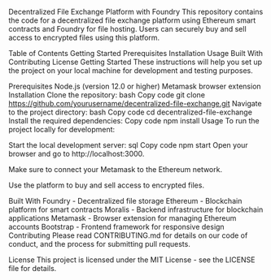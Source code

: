 Decentralized File Exchange Platform with Foundry
This repository contains the code for a decentralized file exchange platform using Ethereum smart contracts and Foundry for file hosting. Users can securely buy and sell access to encrypted files using this platform.

Table of Contents
Getting Started
Prerequisites
Installation
Usage
Built With
Contributing
License
Getting Started
These instructions will help you set up the project on your local machine for development and testing purposes.

Prerequisites
Node.js (version 12.0 or higher)
Metamask browser extension
Installation
Clone the repository:
bash
Copy code
git clone https://github.com/yourusername/decentralized-file-exchange.git
Navigate to the project directory:
bash
Copy code
cd decentralized-file-exchange
Install the required dependencies:
Copy code
npm install
Usage
To run the project locally for development:

Start the local development server:
sql
Copy code
npm start
Open your browser and go to http://localhost:3000.

Make sure to connect your Metamask to the Ethereum network.

Use the platform to buy and sell access to encrypted files.

Built With
Foundry - Decentralized file storage
Ethereum - Blockchain platform for smart contracts
Moralis - Backend infrastructure for blockchain applications
Metamask - Browser extension for managing Ethereum accounts
Bootstrap - Frontend framework for responsive design
Contributing
Please read CONTRIBUTING.md for details on our code of conduct, and the process for submitting pull requests.

License
This project is licensed under the MIT License - see the LICENSE file for details.

